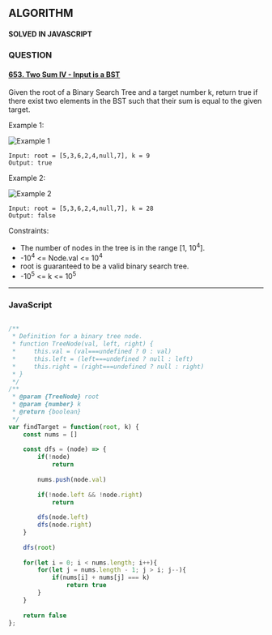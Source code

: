 ## ALGORITHM

#### SOLVED IN JAVASCRIPT
### QUESTION

#### [653. Two Sum IV - Input is a BST](https://leetcode.com/problems/two-sum-iv-input-is-a-bst/)

Given the root of a Binary Search Tree and a target number k, return true if there exist two elements in the BST such that their sum is equal to the given target.

Example 1:

![Example 1](https://assets.leetcode.com/uploads/2020/09/21/sum_tree_1.jpg)

```
Input: root = [5,3,6,2,4,null,7], k = 9
Output: true
```

Example 2:

![Example 2](https://assets.leetcode.com/uploads/2020/09/21/sum_tree_2.jpg)

```
Input: root = [5,3,6,2,4,null,7], k = 28
Output: false
```

Constraints:

* The number of nodes in the tree is in the range [1, 10<sup>4</sup>].
* -10<sup>4</sup> <= Node.val <= 10<sup>4</sup>
* root is guaranteed to be a valid binary search tree.
* -10<sup>5</sup> <= k <= 10<sup>5</sup>

-----

### JavaScript

```js

/**
 * Definition for a binary tree node.
 * function TreeNode(val, left, right) {
 *     this.val = (val===undefined ? 0 : val)
 *     this.left = (left===undefined ? null : left)
 *     this.right = (right===undefined ? null : right)
 * }
 */
/**
 * @param {TreeNode} root
 * @param {number} k
 * @return {boolean}
 */
var findTarget = function(root, k) {
    const nums = []
    
    const dfs = (node) => {
        if(!node)
            return
        
        nums.push(node.val)
        
        if(!node.left && !node.right)
            return
        
        dfs(node.left)
        dfs(node.right)
    }
    
    dfs(root)
        
    for(let i = 0; i < nums.length; i++){
        for(let j = nums.length - 1; j > i; j--){
            if(nums[i] + nums[j] === k)
                return true
        }
    }
    
    return false
};

```
